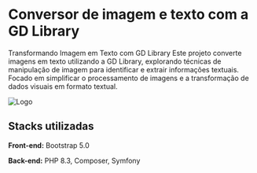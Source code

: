 
# Conversor de imagem e texto com a GD Library

Transformando Imagem em Texto com GD Library Este projeto converte imagens em texto utilizando a GD Library, explorando técnicas de manipulação de imagem para identificar e extrair informações textuais. Focado em simplificar o processamento de imagens e a transformação de dados visuais em formato textual.



![Logo](https://www.php.net//images/logos/new-php-logo.svg)


## Stacks utilizadas

**Front-end:** Bootstrap 5.0

**Back-end:** PHP 8.3, Composer, Symfony
